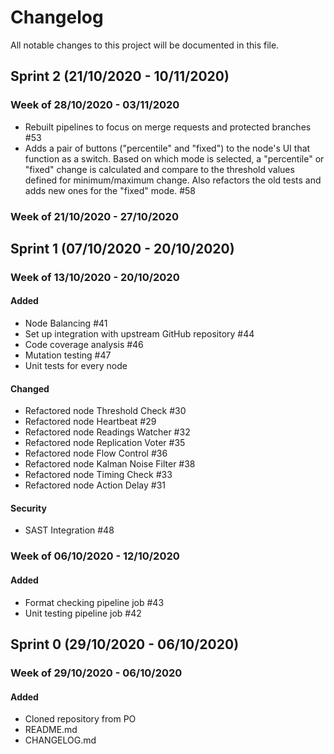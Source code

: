 # Changelog

All notable changes to this project will be documented in this file.

## Sprint 2 (21/10/2020 - 10/11/2020)

### Week of 28/10/2020 - 03/11/2020

- Rebuilt pipelines to focus on merge requests and protected branches #53
- Adds a pair of buttons ("percentile" and "fixed") to the node's UI that function as a switch.
  Based on which mode is selected, a "percentile" or "fixed" change is calculated and compare to the threshold values defined for minimum/maximum change.
  Also refactors the old tests and adds new ones for the "fixed" mode. #58

### Week of 21/10/2020 - 27/10/2020

## Sprint 1 (07/10/2020 - 20/10/2020)

### Week of 13/10/2020 - 20/10/2020

#### Added

- Node Balancing #41
- Set up integration with upstream GitHub repository #44
- Code coverage analysis #46
- Mutation testing #47
- Unit tests for every node

#### Changed

- Refactored node Threshold Check #30
- Refactored node Heartbeat #29
- Refactored node Readings Watcher #32
- Refactored node Replication Voter #35
- Refactored node Flow Control #36
- Refactored node Kalman Noise Filter #38
- Refactored node Timing Check #33
- Refactored node Action Delay #31

#### Security

- SAST Integration #48

### Week of 06/10/2020 - 12/10/2020

#### Added

- Format checking pipeline job #43
- Unit testing pipeline job #42

## Sprint 0 (29/10/2020 - 06/10/2020)

### Week of 29/10/2020 - 06/10/2020

#### Added

- Cloned repository from PO
- README.md
- CHANGELOG.md
